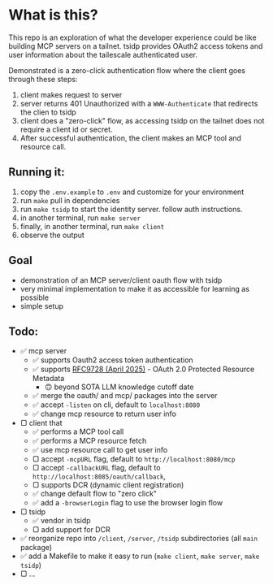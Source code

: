 # What is this?

This repo is an exploration of what the developer experience could be like building MCP servers on a tailnet. tsidp provides OAuth2 access tokens and user information about the tailescale authenticated user.

Demonstrated is a zero-click authentication flow where the client goes through these steps:

1. client makes request to server
2. server returns 401 Unauthorized with a `WWW-Authenticate` that redirects the clien to tsidp
3. client does a "zero-click" flow, as accessing tsidp on the tailnet does not require a client id or secret.
4. After successful authentication, the client makes an MCP tool and resource call.

## Running it:

1. copy the `.env.example` to `.env` and customize for your environment
2. run `make` pull in dependencies
3. run `make tsidp` to start the identity server. follow auth instructions.
4. in another terminal, run `make server`
5. finally, in another terminal, run `make client`
6. observe the output

## Goal

- demonstration of an MCP server/client oauth flow with tsidp
- very minimal implementation to make it as accessible for learning as possible
- simple setup

## Todo:

- ✅ mcp server
  - ✅ supports Oauth2 access token authentication
  - ✅ supports [RFC9728 (April 2025)](https://www.rfc-editor.org/rfc/rfc9728.html) - OAuth 2.0 Protected Resource Metadata
    - 🙃 beyond SOTA LLM knowledge cutoff date
  - ✅ merge the oauth/ and mcp/ packages into the server
  - ✅ accept `-listen` on cli, default to `localhost:8080`
  - ✅ change mcp resource to return user info
- ▢ client that
  - ✅ performs a MCP tool call
  - ✅ performs a MCP resource fetch
  - ✅ use mcp resource call to get user info
  - ▢ accept `-mcpURL` flag, default to `http://localhost:8080/mcp`
  - ▢ accept `-callbackURL` flag, default to `http://localhost:8085/oauth/callback`,
  - ▢ supports DCR (dynamic client registration)
  - ✅ change default flow to "zero click"
  - ✅ add a `-browserLogin` flag to use the browser login flow
- ▢ tsidp
  - ✅ vendor in tsidp
  - ▢ add support for DCR
- ✅ reorganize repo into `/client`, `/server`, `/tsidp` subdirectories (all `main` package)
- ✅ add a Makefile to make it easy to run (`make client`, `make server`, `make tsidp`)
- ▢ ...
